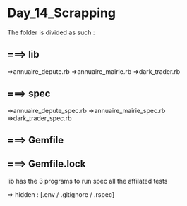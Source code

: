 # Day_14_Scrapping

The folder is divided as such :
## ===> lib
=>annuaire_depute.rb
=>annuaire_mairie.rb
=>dark_trader.rb
## ===> spec
=>annuaire_depute_spec.rb
=>annuaire_mairie_spec.rb
=>dark_trader_spec.rb
## ===> Gemfile
## ===> Gemfile.lock

lib has the 3 programs to run
spec all the affilated tests

=> hidden : [.env / .gitignore / .rspec]